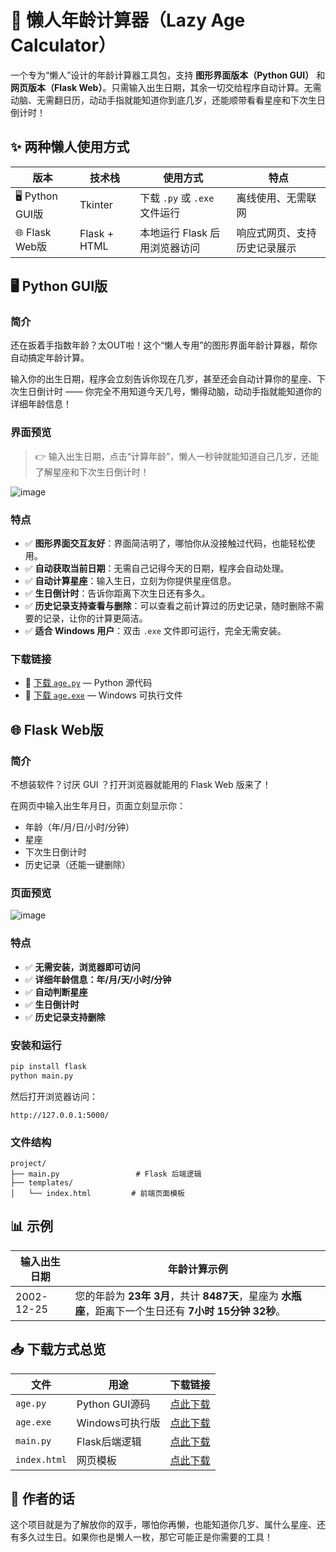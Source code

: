 # 🐌 懒人年龄计算器（Lazy Age Calculator）

一个专为“懒人”设计的年龄计算器工具包，支持 **图形界面版本（Python GUI）** 和 **网页版本（Flask Web）**。只需输入出生日期，其余一切交给程序自动计算。无需动脑、无需翻日历，动动手指就能知道你到底几岁，还能顺带看看星座和下次生日倒计时！



## ✨ 两种懒人使用方式

| 版本              | 技术栈          | 使用方式                   | 特点             |
| --------------- | ------------ | ---------------------- | -------------- |
| 🖥️ Python GUI版 | Tkinter      | 下载 `.py` 或 `.exe` 文件运行 | 离线使用、无需联网      |
| 🌐 Flask Web版   | Flask + HTML | 本地运行 Flask 后用浏览器访问     | 响应式网页、支持历史记录展示 |



## 🖥️ Python GUI版

### 简介

还在扳着手指数年龄？太OUT啦！这个“懒人专用”的图形界面年龄计算器，帮你自动搞定年龄计算。

输入你的出生日期，程序会立刻告诉你现在几岁，甚至还会自动计算你的星座、下次生日倒计时 —— 你完全不用知道今天几号，懒得动脑，动动手指就能知道你的详细年龄信息！

### 界面预览

> 👉 输入出生日期，点击“计算年龄”，懒人一秒钟就能知道自己几岁，还能了解星座和下次生日倒计时！

![image](https://github.com/user-attachments/assets/5c8f1665-e90a-4ba3-9328-4066198bca3c)



### 特点

* ✅ **图形界面交互友好**：界面简洁明了，哪怕你从没接触过代码，也能轻松使用。
* ✅ **自动获取当前日期**：无需自己记得今天的日期，程序会自动处理。
* ✅ **自动计算星座**：输入生日，立刻为你提供星座信息。
* ✅ **生日倒计时**：告诉你距离下次生日还有多久。
* ✅ **历史记录支持查看与删除**：可以查看之前计算过的历史记录，随时删除不需要的记录，让你的计算更简洁。
* ✅ **适合 Windows 用户**：双击 `.exe` 文件即可运行，完全无需安装。

### 下载链接

* 💾 [下载 `age.py`](https://github.com/Re-ljk/age-calculator/blob/main/GUI版本/age.py) — Python 源代码
* 💾 [下载 `age.exe`](https://github.com/Re-ljk/age-calculator/blob/main/GUI版本/age.exe) — Windows 可执行文件



## 🌐 Flask Web版

### 简介

不想装软件？讨厌 GUI ？打开浏览器就能用的 Flask Web 版来了！

在网页中输入出生年月日，页面立刻显示你：

* 年龄（年/月/日/小时/分钟）
* 星座
* 下次生日倒计时
* 历史记录（还能一键删除）

### 页面预览

![image](https://github.com/user-attachments/assets/53dceb7c-735d-4091-874a-c04506b29814)



### 特点

* ✅ **无需安装，浏览器即可访问**
* ✅ **详细年龄信息：年/月/天/小时/分钟**
* ✅ **自动判断星座**
* ✅ **生日倒计时**
* ✅ **历史记录支持删除**

### 安装和运行

```bash
pip install flask
python main.py
```

然后打开浏览器访问：

```
http://127.0.0.1:5000/
```

### 文件结构

```
project/
├── main.py                 # Flask 后端逻辑
├── templates/
│   └── index.html         # 前端页面模板
```



## 📊 示例

| 输入出生日期     | 年龄计算示例                                                                |
| ---------- | --------------------------------------------------------------------- |
| 2002-12-25 | 您的年龄为 **23年 3月**，共计 **8487天**，星座为 **水瓶座**，距离下一个生日还有 **7小时 15分钟 32秒**。 |




## 📥 下载方式总览

| 文件           | 用途           | 下载链接                                                                                  |
| ------------ | ------------ | ------------------------------------------------------------------------------------- |
| `age.py`     | Python GUI源码 | [点此下载](https://github.com/Re-ljk/age-calculator/blob/main/GUI版本/age.py)               |
| `age.exe`    | Windows可执行版  | [点此下载](https://github.com/Re-ljk/age-calculator/blob/main/GUI版本/age.exe)              |
| `main.py`    | Flask后端逻辑    | [点此下载](https://github.com/Re-ljk/age-calculator/blob/main/Web版本/main.py)              |
| `index.html` | 网页模板         | [点此下载](https://github.com/Re-ljk/age-calculator/blob/main/Web版本/templates/index.html) |



## 🧠 作者的话

这个项目就是为了解放你的双手，哪怕你再懒，也能知道你几岁、属什么星座、还有多久过生日。如果你也是懒人一枚，那它可能正是你需要的工具！

